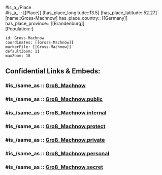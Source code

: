 ﻿---
confidential: public
isDeleted: false
location:
- 52.27
- 13.5
mapmarker: city
mapzoom:
- 7
- 12
SpocWebEntityId: 30600
tags:
- geo/City
type: City
---

#is_a_/Place  
#is_a_ :: [[Place]] 
[has_place_longitude::13.5] 
[has_place_latitude::52.27] 
[name::Gross-Machnow] 
has_place_country:: [[Germany]]  
has_place_province:: [[Brandenburg]]  
[Population::] 



```leaflet
id: Gross-Machnow
coordinates: [[Gross-Machnow]] 
markerFile: [[Gross-Machnow]] 
defaultZoom: 11 
maxZoom: 18
```


## Confidential Links & Embeds: 

### #is_/same_as :: [Groß_Machnow](/_Standards/Earth/Continent/Europe/Europe~Central/Germany/Germany~East/Brandenburg/counties~Brandenburg/Teltow~Fläming/cities~Teltow~Fläming/Rangsdorf/Groß_Machnow.md) 

### #is_/same_as :: [Groß_Machnow.public](/_public/Earth/Continent/Europe/Europe~Central/Germany/Germany~East/Brandenburg/counties~Brandenburg/Teltow~Fläming/cities~Teltow~Fläming/Rangsdorf/Groß_Machnow.public.md) 

### #is_/same_as :: [Groß_Machnow.internal](/_internal/Earth/Continent/Europe/Europe~Central/Germany/Germany~East/Brandenburg/counties~Brandenburg/Teltow~Fläming/cities~Teltow~Fläming/Rangsdorf/Groß_Machnow.internal.md) 

### #is_/same_as :: [Groß_Machnow.protect](/_protect/Earth/Continent/Europe/Europe~Central/Germany/Germany~East/Brandenburg/counties~Brandenburg/Teltow~Fläming/cities~Teltow~Fläming/Rangsdorf/Groß_Machnow.protect.md) 

### #is_/same_as :: [Groß_Machnow.private](/_private/Earth/Continent/Europe/Europe~Central/Germany/Germany~East/Brandenburg/counties~Brandenburg/Teltow~Fläming/cities~Teltow~Fläming/Rangsdorf/Groß_Machnow.private.md) 

### #is_/same_as :: [Groß_Machnow.personal](/_personal/Earth/Continent/Europe/Europe~Central/Germany/Germany~East/Brandenburg/counties~Brandenburg/Teltow~Fläming/cities~Teltow~Fläming/Rangsdorf/Groß_Machnow.personal.md) 

### #is_/same_as :: [Groß_Machnow.secret](/_secret/Earth/Continent/Europe/Europe~Central/Germany/Germany~East/Brandenburg/counties~Brandenburg/Teltow~Fläming/cities~Teltow~Fläming/Rangsdorf/Groß_Machnow.secret.md)

